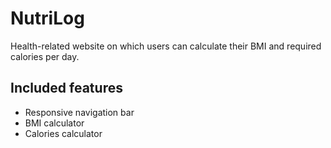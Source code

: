 # NutriLog
Health-related website on which users can calculate their BMI and required calories per day.

## Included features
- Responsive navigation bar
- BMI calculator
- Calories calculator
